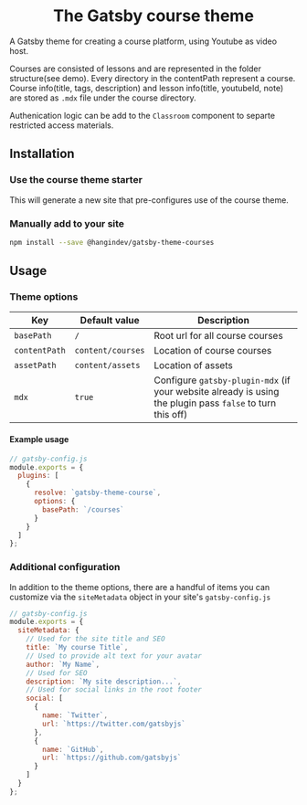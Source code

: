 <h1 align="center">
  The Gatsby course theme
</h1>

A Gatsby theme for creating a course platform, using Youtube as video host.

Courses are consisted of lessons and are represented in the folder structure(see demo). Every directory in the contentPath represent a course. Course info(title, tags, description) and lesson info(title, youtubeId, note) are stored as `.mdx` file under the course directory.

Authenication logic can be add to the `Classroom` component to separte restricted access materials.

## Installation

### Use the course theme starter

This will generate a new site that pre-configures use of the course theme.

### Manually add to your site

```sh
npm install --save @hangindev/gatsby-theme-courses
```

## Usage

### Theme options

| Key           | Default value     | Description                                                                                               |
| ------------- | ----------------- | --------------------------------------------------------------------------------------------------------- |
| `basePath`    | `/`               | Root url for all course courses                                                                           |
| `contentPath` | `content/courses` | Location of course courses                                                                                |
| `assetPath`   | `content/assets`  | Location of assets                                                                                        |
| `mdx`         | `true`            | Configure `gatsby-plugin-mdx` (if your website already is using the plugin pass `false` to turn this off) |

#### Example usage

```js
// gatsby-config.js
module.exports = {
  plugins: [
    {
      resolve: `gatsby-theme-course`,
      options: {
        basePath: `/courses`
      }
    }
  ]
};
```

### Additional configuration

In addition to the theme options, there are a handful of items you can customize via the `siteMetadata` object in your site's `gatsby-config.js`

```js
// gatsby-config.js
module.exports = {
  siteMetadata: {
    // Used for the site title and SEO
    title: `My course Title`,
    // Used to provide alt text for your avatar
    author: `My Name`,
    // Used for SEO
    description: `My site description...`,
    // Used for social links in the root footer
    social: [
      {
        name: `Twitter`,
        url: `https://twitter.com/gatsbyjs`
      },
      {
        name: `GitHub`,
        url: `https://github.com/gatsbyjs`
      }
    ]
  }
};
```
